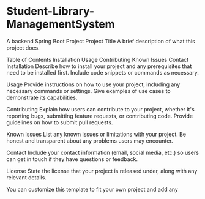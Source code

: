 # Student-Library-ManagementSystem
A backend Spring Boot Project
Project Title
A brief description of what this project does.

Table of Contents
Installation
Usage
Contributing
Known Issues
Contact
Installation
Describe how to install your project and any prerequisites that need to be installed first. Include code snippets or commands as necessary.

Usage
Provide instructions on how to use your project, including any necessary commands or settings. Give examples of use cases to demonstrate its capabilities.

Contributing
Explain how users can contribute to your project, whether it's reporting bugs, submitting feature requests, or contributing code. Provide guidelines on how to submit pull requests.

Known Issues
List any known issues or limitations with your project. Be honest and transparent about any problems users may encounter.

Contact
Include your contact information (email, social media, etc.) so users can get in touch if they have questions or feedback.

License
State the license that your project is released under, along with any relevant details.

You can customize this template to fit your own project and add any

